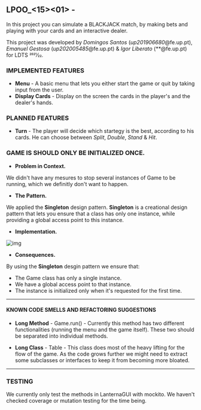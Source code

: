 ## LPOO_<15><01> - <BLACKJACK>

In this project you can simulate a BLACKJACK match, by making bets and playing with your cards and an interactive dealer.

This project was developed by *Domingos Santos* (*up201906680*@fe.up.pt), *Emanuel Gestosa* (*up202005485*@fe.up.pt) & *Igor Liberato* (**@fe.up.pt) for LDTS 2021⁄22.

### IMPLEMENTED FEATURES

- **Menu** - A basic menu that lets you either start the game or quit by taking input from the user.
- **Display Cards** - Display on the screen the cards in the player's and the dealer's hands.

### PLANNED FEATURES
  
- **Turn** - The player will decide which startegy is the best, according to his cards. He can choose between *Split*, *Double*, *Stand* & *Hit*.

### GAME IS SHOULD ONLY BE INITIALIZED ONCE.

- **Problem in Context.** 
  
We didn't have any mesures to stop several instances of Game to be running, which we definitly don't want to happen.
  
- **The Pattern.** 
  
We applied the **Singleton** design pattern. **Singleton** is a creational design pattern that lets you ensure that a class has only one instance, while providing a global access point to this instance.
  
- **Implementation.** 
  
![img](https://i.imgur.com/sHrW6m2.png)
  
- **Consequences.** 
 
By using the **Singleton** desgin pattern we ensure that:
- The Game class has only a single instance.
- We have a global access point to that instance.
- The instance is initialized only when it's requested for the first time.

------

#### KNOWN CODE SMELLS AND REFACTORING SUGGESTIONS

- **Long Method** - Game.run() - Currently this method has two different functionalities (running the menu and the game itself). These two should be separated into individual methods.

- **Long Class** - Table - This class does most of the heavy lifting for the flow of the game. As the code grows further we might need to extract some subclasses or interfaces to keep it from becoming more bloated.

------

### TESTING
  
We currently only test the methods in LanternaGUI with mockito. We haven't checked coverage or mutation testing for the time being.
